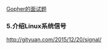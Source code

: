 [Gopher的面试题](https://mp.weixin.qq.com/s/BXazVYFpDWKKQj9taRNc_g)


### 5.介绍Linux系统信号

http://gityuan.com/2015/12/20/signal/